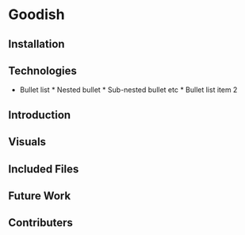 # Goodish

## Installation 



## Technologies
* Bullet list
              * Nested bullet
                  * Sub-nested bullet etc
          * Bullet list item 2
## Introduction

## Visuals 

## Included Files

## Future Work 

## Contributers
